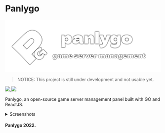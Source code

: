 # Panlygo
![Banner](panlygo-banner.png)
> NOTICE: This project is still under development and not usable yet.

<a href="https://discord.gg/8jt7Y4dYG5">
<img src="https://img.shields.io/badge/DISCORD-JOIN-blue?style=for-the-badge&logo=appveyor" />
</a>
<a href="https://www.panlygo.tech">
<img src="https://img.shields.io/badge/PANLYGO-WEBSITE-blue?style=for-the-badge&logo=appveyor" />
</a>

Panlygo, an open-source game server management panel built with GO and ReactJS.

<details>
<summary>Screenshots</summary>
<br>
Join our Discord for sneak peeks 👀
</details>


#### Panlygo 2022.
